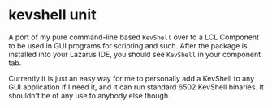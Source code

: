 # kevshell unit

A port of my pure command-line based `KevShell` over to a LCL Component to be used in GUI programs for scripting and such.  After the package is installed into your Lazarus IDE, you should see `KevShell` in your component tab.

Currently it is just an easy way for me to personally add a KevShell to any GUI application if I need it, and it can run standard 6502 KevShell binaries.  It shouldn't be of any use to anybody else though.
